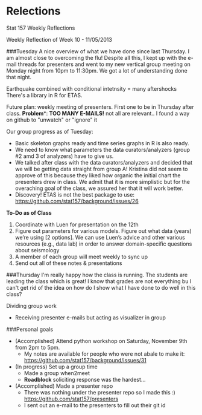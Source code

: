 Relections
==========

Stat 157 Weekly Reflections

Weekly Reflection of Week 10 - 11/05/2013

###Tuesday
A nice overview of what we have done since last Thursday.
I am almost close to overcoming the flu! Despite all this, I kept up with the e-mail threads for presenters and went to my new vertical group meeting on Monday night from 10pm to 11:30pm. We got a lot of understanding done that night. 

<Couple of materials we went over in class>
Earthquake combined with conditional intetnsity = many aftershocks
There's a library in R for ETAS.

Future plan: weekly meeting of presenters. First one to be in Thursday after class.
**Problem***: __TOO MANY E-MAILS!__ not all are relevant.. I found a way on github to "unwatch" or "ignore" it

Our group progress as of Tuesday:
* Basic skeleton graphs ready and time series graphs in R is also ready. 
* We need to know what parameters the data curators/analyzers (group #2 amd 3 of analyzers) have to give us. 
* We talked after class with the data curators/analyzers and decided that we will be getting data straight from group A! Kristina did not seem to approve of this because they liked how organic the initial chart the presenters drew in class. We admit that it is more simplistic but for the overaching goal of the class, we assured her that it will work better.
* Discovery! ETAS is not the best package to use: https://github.com/stat157/background/issues/26


**To-Do as of Class**
 1. Coordinate with Luen for presentation on the 12th 
 2. Figure out parameters for various models. Figure out what data (years) we’re using [2 options]. We can use Luen’s advice and other various resources (e.g., data lab) in order to answer domain-specific questions about seismology
 3. A member of each group will meet weekly to sync up
 4. Send out all of these notes & presentations


###Thursday
I'm really happy how the class is running. The students are leading the class which is great!
I know that grades are not everything bu I can't get rid of the idea on how do I show what I have done to do well in this class?

Dividing group work
* Receiving presenter e-mails but acting as visualizer in group


###Personal goals
* (Accomplished) Attend python workshop on Saturday, November 9th from 2pm to 5pm.
  * My notes are available for people who were not abale to make it: https://github.com/stat157/background/issues/31
* (In progress) Set up a group time
  * Made a group when2meet
  * **Roadblock** soliciting response was the hardest...
* (Accomplished) Made a presenter repo
  * There was nothing under the presenter repo so I made this  :) https://github.com/stat157/presenters
  * I sent out an e-mail to the presenters to fill out their git id
